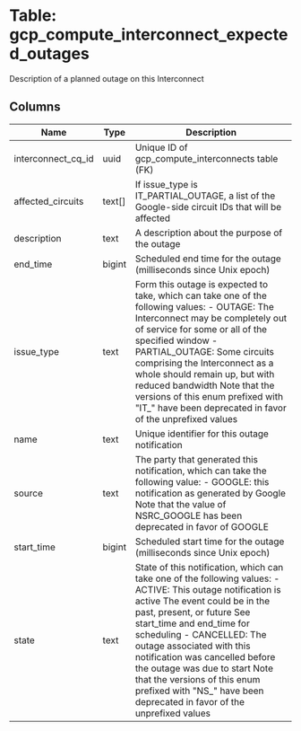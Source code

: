 
# Table: gcp_compute_interconnect_expected_outages
Description of a planned outage on this Interconnect
## Columns
| Name        | Type           | Description  |
| ------------- | ------------- | -----  |
|interconnect_cq_id|uuid|Unique ID of gcp_compute_interconnects table (FK)|
|affected_circuits|text[]|If issue_type is IT_PARTIAL_OUTAGE, a list of the Google-side circuit IDs that will be affected|
|description|text|A description about the purpose of the outage|
|end_time|bigint|Scheduled end time for the outage (milliseconds since Unix epoch)|
|issue_type|text|Form this outage is expected to take, which can take one of the following values: - OUTAGE: The Interconnect may be completely out of service for some or all of the specified window - PARTIAL_OUTAGE: Some circuits comprising the Interconnect as a whole should remain up, but with reduced bandwidth Note that the versions of this enum prefixed with "IT_" have been deprecated in favor of the unprefixed values|
|name|text|Unique identifier for this outage notification|
|source|text|The party that generated this notification, which can take the following value: - GOOGLE: this notification as generated by Google Note that the value of NSRC_GOOGLE has been deprecated in favor of GOOGLE|
|start_time|bigint|Scheduled start time for the outage (milliseconds since Unix epoch)|
|state|text|State of this notification, which can take one of the following values: - ACTIVE: This outage notification is active The event could be in the past, present, or future See start_time and end_time for scheduling - CANCELLED: The outage associated with this notification was cancelled before the outage was due to start Note that the versions of this enum prefixed with "NS_" have been deprecated in favor of the unprefixed values|
